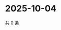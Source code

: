 # 2025-10-04

共 0 条

<!-- BEGIN ZHIHUQUESTIONS -->
<!-- 最后更新时间 Sat Oct 04 2025 12:12:49 GMT+0800 (China Standard Time) -->

<!-- END ZHIHUQUESTIONS -->
